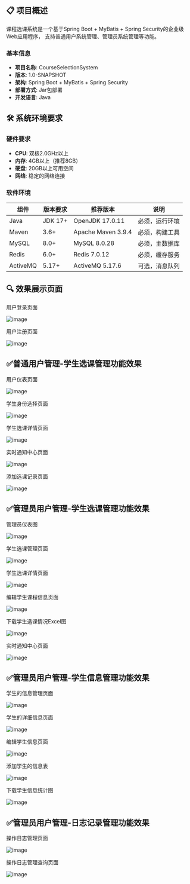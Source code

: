 ## 📋 项目概述

课程选课系统是一个基于Spring Boot + MyBatis + Spring Security的企业级Web应用程序，
支持普通用户系统管理、管理员系统管理等功能。

### 基本信息
- **项目名称**: CourseSelectionSystem
- **版本**: 1.0-SNAPSHOT  
- **架构**: Spring Boot + MyBatis + Spring Security
- **部署方式**: Jar包部署
- **开发语言**: Java

## 🛠️ 系统环境要求

### 硬件要求
- **CPU**: 双核2.0GHz以上
- **内存**: 4GB以上（推荐8GB）
- **硬盘**: 20GB以上可用空间
- **网络**: 稳定的网络连接

### 软件环境
| 组件 | 版本要求 | 推荐版本 | 说明 |
|------|----------|----------|------|
| Java | JDK 17+ | OpenJDK 17.0.11 | 必须，运行环境 |
| Maven | 3.6+ | Apache Maven 3.9.4 | 必须，构建工具 |
| MySQL | 8.0+ | MySQL 8.0.28 | 必须，主数据库 |
| Redis | 6.0+ | Redis 7.0.12 | 必须，缓存服务 |
| ActiveMQ | 5.17+ | ActiveMQ 5.17.6 | 可选，消息队列 |

## 🔍 效果展示页面
用户登录页面

![image](https://github.com/user-attachments/assets/02bb54c6-3c2a-410b-913e-74b62151c053)

用户注册页面

![image](https://github.com/user-attachments/assets/5c4e22cd-c2d5-4d1f-becb-d3dc488295b1)

## ✅普通用户管理-学生选课管理功能效果 

用户仪表页面

![image](https://github.com/user-attachments/assets/44468b19-6b7d-4b7a-bf1f-6ef068c0f942)

学生身份选择页面

![image](https://github.com/user-attachments/assets/70690ec0-b109-433f-8948-71ae9fa6b160)

学生选课详情页面

![image](https://github.com/user-attachments/assets/62fd0274-d375-4d4a-9cad-b002b3eb345d)

实时通知中心页面

![image](https://github.com/user-attachments/assets/a8ff129a-ed06-4617-bb43-5be3df791881)

添加选课记录页面

![image](https://github.com/user-attachments/assets/205559ba-8a66-4fbf-8d77-30f5b5d8e206)

## ✅管理员用户管理-学生选课管理功能效果

管理员仪表图

![image](https://github.com/user-attachments/assets/25460382-ba89-4517-b5d0-88baa988c4cc)

学生选课管理页面

![image](https://github.com/user-attachments/assets/40555137-610d-40d8-9b0d-b019be45c878)

学生选课详情页面

![image](https://github.com/user-attachments/assets/7c8d495e-9099-4797-886d-c7ff270592c6)

编辑学生课程信息页面

![image](https://github.com/user-attachments/assets/f6b0e872-8471-4729-8c4d-b5927ec0e278)

下载学生选课情况Excel图

![image](https://github.com/user-attachments/assets/9df1a147-d9c5-48ff-91a8-ee6ba030a09d)

实时通知中心页面

![image](https://github.com/user-attachments/assets/20d2dad6-02f0-4eef-b016-a872effe6773)

## ✅管理员用户管理-学生信息管理功能效果

学生的信息管理页面

![image](https://github.com/user-attachments/assets/35171b81-90ec-4877-a4ae-39d44e0a9e5d)

学生的详细信息页面

![image](https://github.com/user-attachments/assets/a9e4077b-5b88-478b-bb2b-f53cbd7ae151)

编辑学生信息页面

![image](https://github.com/user-attachments/assets/4653d96c-0ce2-4f0b-a4d3-aca3e6637ad5)

添加学生的信息表

![image](https://github.com/user-attachments/assets/58eea1ff-6c33-42a1-bb27-641df81fdc57)

下载学生信息统计图

![image](https://github.com/user-attachments/assets/c54642fa-8534-4a6a-a861-0a8035395cf7)

## ✅管理员用户管理-日志记录管理功能效果

操作日志管理页面

![image](https://github.com/user-attachments/assets/56c44533-2551-4237-86af-5e2414393486)

操作日志管理查询页面

![image](https://github.com/user-attachments/assets/ee7213e8-a5f2-48ec-af82-61267fe63b6a)

 


